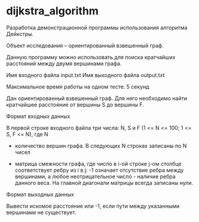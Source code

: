 # dijkstra_algorithm

Разработка демонстрационной программы использования алгоритма Дейкстры.


Объект исследования – ориентированный взвешенный граф.


Данную программу можно использовать для поиска кратчайших расстояний между двумя вершинами графа.


Имя входного файла input.txt Имя выходного файла output.txt


Максимальное время работы на одном тесте: 5 секунд


Дан ориентированный взвешенный граф. Для него необходимо найти кратчайшее расстояние от вершины S до вершины F.


Формат входных данных


В первой строке входного файла три числа: N, S и F (1 <= N <= 100; 1 <= S, F <= N), где N


-	количество вершин графа. В следующих N строках записаны по N чисел


-	матрица смежности графа, где число в i-ой строке j-ом столбце соответствует ребру из i в j: -1 означает отсутствие ребра между вершинами, а любое неотрицательное число - наличие ребра данного веса. На главной диагонали матрицы всегда записаны нули.


Формат выходных данных


Вывести искомое расстояние или -1, если пути между указанными вершинами не существует.
